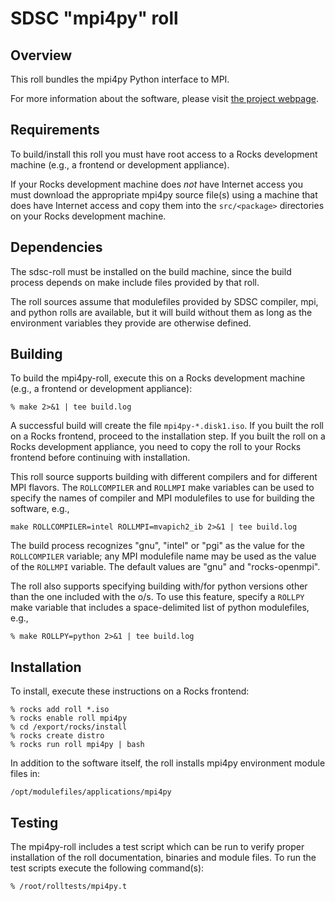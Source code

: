 # SDSC "mpi4py" roll

## Overview

This roll bundles the mpi4py Python interface to MPI.

For more information about the software, please visit
<a href="https://bitbucket.org/mpi4py/mpi4py/">the project webpage</a>.

## Requirements

To build/install this roll you must have root access to a Rocks development
machine (e.g., a frontend or development appliance).

If your Rocks development machine does *not* have Internet access you must
download the appropriate mpi4py source file(s) using a machine that does
have Internet access and copy them into the `src/<package>` directories on your
Rocks development machine.


## Dependencies

The sdsc-roll must be installed on the build machine, since the build process
depends on make include files provided by that roll.

The roll sources assume that modulefiles provided by SDSC compiler, mpi, and python
rolls are available, but it will build without them as long as the environment
variables they provide are otherwise defined.


## Building

To build the mpi4py-roll, execute this on a Rocks development
machine (e.g., a frontend or development appliance):

```shell
% make 2>&1 | tee build.log
```

A successful build will create the file `mpi4py-*.disk1.iso`.  If you built the
roll on a Rocks frontend, proceed to the installation step. If you built the
roll on a Rocks development appliance, you need to copy the roll to your Rocks
frontend before continuing with installation.

This roll source supports building with different compilers and for different
MPI flavors.  The `ROLLCOMPILER` and `ROLLMPI` make variables can be used to
specify the names of compiler and MPI modulefiles to use for building the
software, e.g.,

```shell
make ROLLCOMPILER=intel ROLLMPI=mvapich2_ib 2>&1 | tee build.log
```

The build process recognizes "gnu", "intel" or "pgi" as the value for the
`ROLLCOMPILER` variable; any MPI modulefile name may be used as the value of
the `ROLLMPI` variable.  The default values are "gnu" and "rocks-openmpi".

The roll also supports specifying building with/for python versions other than
the one included with the o/s.  To use this feature, specify a `ROLLPY` make
variable that includes a space-delimited list of python modulefiles, e.g.,

```shell
% make ROLLPY=python 2>&1 | tee build.log
```

## Installation

To install, execute these instructions on a Rocks frontend:

```shell
% rocks add roll *.iso
% rocks enable roll mpi4py
% cd /export/rocks/install
% rocks create distro
% rocks run roll mpi4py | bash
```

In addition to the software itself, the roll installs mpi4py environment
module files in:

```shell
/opt/modulefiles/applications/mpi4py
```


## Testing

The mpi4py-roll includes a test script which can be run to verify proper
installation of the roll documentation, binaries and module files. To
run the test scripts execute the following command(s):

```shell
% /root/rolltests/mpi4py.t 
```
